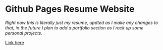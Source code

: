 # Github Pages Resume Website

_Right now this is literally just my resume, updted as I make any changes to that, in the future I plan to add a portfolio section as I rack up some personal projects._

[Link here](https://bitnathan.github.io/)
